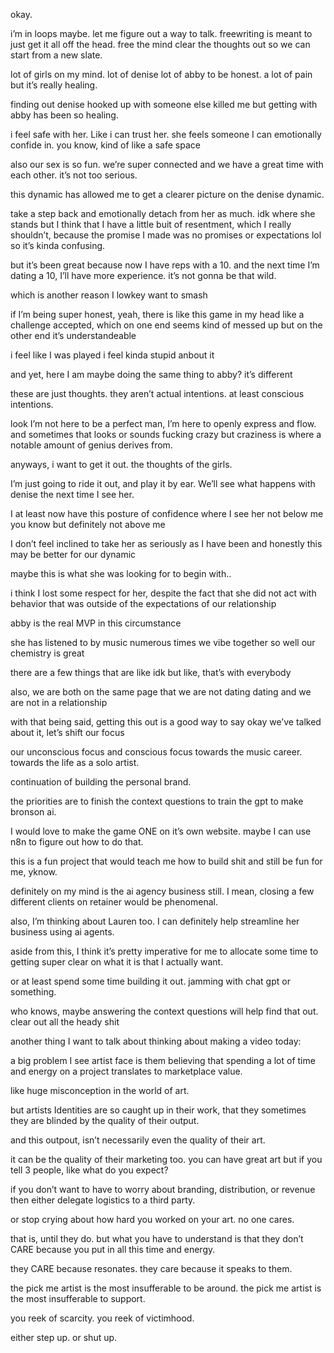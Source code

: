 

okay. 

i’m in loops maybe. 
let me figure out a way to talk. 
freewriting is meant to just get it all off the head. 
free the mind clear the thoughts out so we can start from a new slate. 

lot of girls on my mind. lot of denise lot of abby to be honest. 
a lot of pain but it’s really healing. 

finding out denise hooked up with someone else killed me but getting with abby has been so healing. 

i feel safe with her. 
Like i can trust her. 
she feels someone I can emotionally confide in. 
you know, kind of like a safe space

also our sex is so fun. 
we’re super connected and we have a great time with each other. 
it’s not too serious. 

this dynamic has allowed me to get a clearer picture on the denise dynamic. 

take a step back and emotionally detach from her as much. 
idk where she stands but I think that I have a little buit of resentment, which I really shouldn’t, because the promise I made was no promises or expectations lol so it’s kinda confusing. 

but it’s been great because now I have reps with a 10. 
and the next time I’m dating a 10, I’ll have more experience. 
it’s not gonna be that wild. 

which is another reason I lowkey want to smash

if I’m being super honest, yeah, there is like this game in my head like a challenge accepted, which on one end seems kind of messed up but on the other end it’s understandeable 

i feel like I was played
i feel kinda stupid anbout it

and yet, here I am maybe doing the same thing to abby?
it’s different

these are just thoughts. 
they aren’t actual intentions. 
at least conscious intentions. 

look I’m not here to be a perfect man, I’m here to openly express and flow. 
and sometimes that looks or sounds fucking crazy but craziness is where a notable amount of genius derives from. 

anyways, i want to get it out. 
the thoughts of the girls. 

I’m just going to ride it out, and play it by ear. 
We’ll see what happens with denise the next time I see her. 

I at least now have this posture of confidence where I see her not below me you know but definitely not above me

I don’t feel inclined to take her as seriously as I have been and honestly this may be better for our dynamic

maybe this is what she was looking for to begin with..

i think I lost some respect for her, despite the fact that she did not act with behavior that was outside of the expectations of our relationship

abby is the real MVP in this circumstance

she has listened to by music numerous times
we vibe together so well
our chemistry is great

there are a few things that are like idk
but like, that’s with everybody

also, we are both on the same page that we are not dating dating and we are not in a relationship

with that being said, getting this out is a good way to say okay we’ve talked about it, let’s shift our focus

our unconscious focus and conscious focus towards the music career. 
towards the life as a solo artist. 

continuation of building the personal brand.

the priorities are to finish the context questions to train the gpt to make bronson ai. 

I would love to make the game ONE on it’s own website. 
maybe I can use n8n to figure out how to do that. 

this is a fun project that would teach me how to build shit and still be fun for me, yknow. 

definitely on my mind is the ai agency business still. 
I mean, closing a few different clients on retainer would be phenomenal. 

also, I’m thinking about Lauren too. 
I can definitely help streamline her business using ai agents. 

aside from this, 
I think it’s pretty imperative for me to allocate some time to getting super clear on what it is that I actually want. 

or at least spend some time building it out. 
jamming with chat gpt or something. 

who knows, maybe answering the context questions will help find that out.
clear out all the heady shit

another thing I want to talk about 
thinking about making a video today:

a big problem I see artist face is them believing that spending a lot of time and energy on a project translates to marketplace value. 

like huge misconception in the world of art. 

but artists Identities are so caught up in their work, that they sometimes they are blinded by the quality of their output. 

and this outpout, isn’t necessarily even the quality of their art. 

it can be the quality of their marketing too. 
you can have great art but if you tell 3 people, like what do you expect?

if you don’t want to have to worry about branding, distribution, or revenue
then either delegate logistics to a third party. 

or stop crying about how hard you worked on your art. 
no one cares. 

that is, until they do. 
but what you have to understand is that they don’t CARE because you put in all this time and energy. 

they CARE because resonates. 
they care because it speaks to them.

the pick me artist is the most insufferable to be around. 
the pick me artist is the most insufferable to support. 

you reek of scarcity. 
you reek of victimhood. 

either step up.
or shut up. 
 
